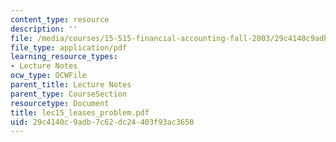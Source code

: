```yaml
---
content_type: resource
description: ''
file: /media/courses/15-515-financial-accounting-fall-2003/29c4140c9adb7c62dc24403f93ac3650_lec15_leases_problem.pdf
file_type: application/pdf
learning_resource_types:
- Lecture Notes
ocw_type: OCWFile
parent_title: Lecture Notes
parent_type: CourseSection
resourcetype: Document
title: lec15_leases_problem.pdf
uid: 29c4140c-9adb-7c62-dc24-403f93ac3650
---
```

